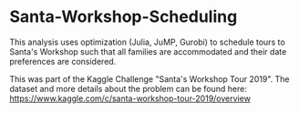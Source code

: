 # Santa-Workshop-Scheduling

This analysis uses optimization (Julia, JuMP, Gurobi) to schedule tours to Santa's Workshop such that all families are accommodated and their date preferences are considered. 

This was part of the Kaggle Challenge "Santa's Workshop Tour 2019". The dataset and more details about the problem can be found here: https://www.kaggle.com/c/santa-workshop-tour-2019/overview
